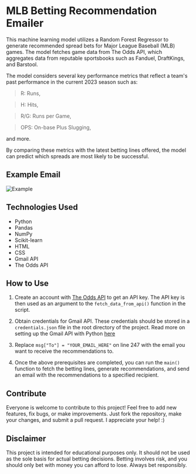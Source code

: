 # MLB Betting Recommendation Emailer

This machine learning model utilizes a Random Forest Regressor to generate recommended spread bets for Major League Baseball (MLB) games. The model fetches game data from The Odds API, which aggregates data from reputable sportsbooks such as Fanduel, DraftKings, and Barstool.

The model considers several key performance metrics that reflect a team's past performance in the current 2023 season such as:
> R: Runs,

> H: Hits,
  
> R/G: Runs per Game,
  
> OPS: On-base Plus Slugging,
  
and more.

By comparing these metrics with the latest betting lines offered, the model can predict which spreads are most likely to be successful.

## Example Email

![Example](https://user-images.githubusercontent.com/43586291/235729092-86301d2e-3ccc-4912-9ad3-c3c22c88258b.png)

## Technologies Used
- Python
- Pandas
- NumPy
- Scikit-learn
- HTML
- CSS
- Gmail API
- The Odds API

## How to Use
1. Create an account with [The Odds API](https://the-odds-api.com/) to get an API key. The API key is then used as an argument to the `fetch_data_from_api()` function in the script.

2. Obtain credentials for Gmail API. These credentials should be stored in a `credentials.json` file in the root directory of the project. Read more on setting up the Gmail API with Python [here](https://developers.google.com/gmail/api/quickstart/python)

3. Replace ```msg["To"] = "YOUR_EMAIL_HERE"``` on line 247 with the email you want to receive the recommendations to.

4. Once the above prerequisites are completed, you can run the `main()` function to fetch the betting lines, generate recommendations, and send an email with the recommendations to a specified recipient.

## Contribute
Everyone is welcome to contribute to this project! Feel free to add new features, fix bugs, or make improvements. Just fork the repository, make your changes, and submit a pull request. I appreciate your help! :)

## Disclaimer
This project is intended for educational purposes only. It should not be used as the sole basis for actual betting decisions. Betting involves risk, and you should only bet with money you can afford to lose. Always bet responsibly.

